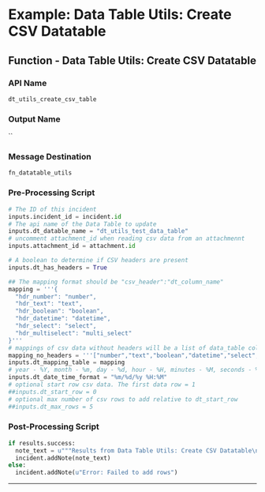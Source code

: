 <!--
    DO NOT MANUALLY EDIT THIS FILE
    THIS FILE IS AUTOMATICALLY GENERATED WITH resilient-sdk codegen
-->

# Example: Data Table Utils: Create CSV Datatable

## Function - Data Table Utils: Create CSV Datatable

### API Name
`dt_utils_create_csv_table`

### Output Name
``

### Message Destination
`fn_datatable_utils`

### Pre-Processing Script
```python
# The ID of this incident
inputs.incident_id = incident.id
# The api name of the Data Table to update
inputs.dt_datable_name = "dt_utils_test_data_table"
# uncomment attachment_id when reading csv data from an attachmennt
inputs.attachment_id = attachment.id

# A boolean to determine if CSV headers are present
inputs.dt_has_headers = True

## The mapping format should be "csv_header":"dt_column_name"
mapping = '''{
  "hdr_number": "number",
  "hdr_text": "text",
  "hdr_boolean": "boolean",
  "hdr_datetime": "datetime",
  "hdr_select": "select",
  "hdr_multiselect": "multi_select"
}'''
# mappings of csv data without headers will be a list of data_table column names. Use null to bypass a csv data column
mapping_no_headers = '''["number","text","boolean","datetime","select","multi_select","x","y","z"]'''
inputs.dt_mapping_table = mapping
# year - %Y, month - %m, day - %d, hour - %H, minutes - %M, seconds - %S, milliseconds - %f, timezone offset - %z'
inputs.dt_date_time_format = "%m/%d/%y %H:%M"
# optional start row csv data. The first data row = 1
##inputs.dt_start_row = 0
# optional max number of csv rows to add relative to dt_start_row
##inputs.dt_max_rows = 5
```

### Post-Processing Script
```python
if results.success:
  note_text = u"""Results from Data Table Utils: Create CSV Datatable\nData Source: {}\nRows added: {}\nRows not added: {}""".format(results.content["data_source"], results.content["rows_added"], results.content["rows_with_errors"])
  incident.addNote(note_text)
else:
  incident.addNote(u"Error: Failed to add rows")
```

---

